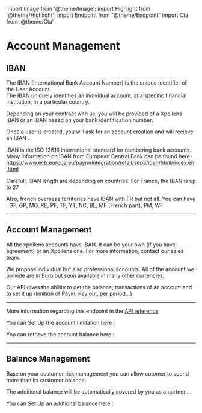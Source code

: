 import Image from '@theme/Image';
import Highlight from '@theme/Highlight';
import Endpoint from "@theme/Endpoint"
import Cta from '@theme/Cta'

# Account Management 

## IBAN

The IBAN (International Bank Account Number) is the unique identifier of the User Account.  
The IBAN uniquely identifies an individual account, at a specific financial institution, in a particular country. 

Depending on your contract with us, you will be provided of a Xpollens IBAN or an IBAN based on your bank identification number.

<Highlight>

Once a user is created, you will ask for an account creation and will recieve an IBAN .

</Highlight>

<Highlight type="tip">

IBAN is the ISO 13616 international standard for numbering bank accounts.
Many information on IBAN from European Central Bank can be found here : 
https://www.ecb.europa.eu/paym/integration/retail/sepa/iban/html/index.en.html


</Highlight>

<Highlight type="caution">

Carefull, IBAN length are depending on countries. For France, the IBAN is up to 27.

</Highlight>

<Highlight type="danger">

Also, french overseas territories have IBAN with FR but not all. You can have : GF, GP, MQ, RE, PF, TF, YT, NC, BL, MF 
(French part), PM, WF

</Highlight>

---

## Account Management

<Highlight>

All the xpollens accounts have IBAN. It can be your own (if you have agreement) or an Xpollens one. For more information, contact our sales team.

</Highlight>

<Highlight type="tip">

We propose individual but also professional accounts.  All of the account we provide are in Euro but soon available in many other currencies.

</Highlight>

<Highlight type="tip">

 Our API gives the ability to get the balance, transactions of an account and to set it up (limition of Payin, Pay out, per period,..)

</Highlight>

---


More information regarding this endpoint in the [API reference](/api/Core)

You can Set Up the account limitation here : 

<Endpoint apiUrl="/v1.0/migrationProxy" path="/api/v1.1/users/{userid}/limits" method="put"/>

You can retrieve the account balance here :

<Endpoint apiUrl="/v1.0/migrationProxy" path="/api/v1.1/users/{appUserId}/balancel" method="get"/>

---

## Balance Management

<Highlight>

Base on your customer risk management you can allow cutomer to spend more than its customer balance.

</Highlight>

<Highlight type="caution">

The additional balance will be automatically covered by you as a partner... 
 
</Highlight>

You can Set Up an addtional balance here : 

<Endpoint apiUrl="/v1.0/migrationProxy" path="/api/v1.1/users/{userid}/additionalBalance" method="put"/>

<!-- <Endpoint apiUrl="/v1.0/migrationProxy" path="​/api/v1.0/users/{userid}/cards/{id}" method="delete"/> -->

<Cta
  context="doc"
  ui="button"
  link="/api/Core"
  label="Try it out"
/>


